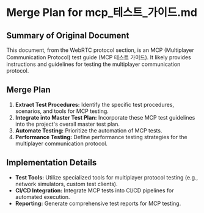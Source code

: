 # Merge Plan for mcp_테스트_가이드.md

## Summary of Original Document
This document, from the WebRTC protocol section, is an MCP (Multiplayer Communication Protocol) test guide (MCP 테스트 가이드). It likely provides instructions and guidelines for testing the multiplayer communication protocol.

## Merge Plan
1.  **Extract Test Procedures:** Identify the specific test procedures, scenarios, and tools for MCP testing.
2.  **Integrate into Master Test Plan:** Incorporate these MCP test guidelines into the project's overall master test plan.
3.  **Automate Testing:** Prioritize the automation of MCP tests.
4.  **Performance Testing:** Define performance testing strategies for the multiplayer communication protocol.

## Implementation Details
-   **Test Tools:** Utilize specialized tools for multiplayer protocol testing (e.g., network simulators, custom test clients).
-   **CI/CD Integration:** Integrate MCP tests into CI/CD pipelines for automated execution.
-   **Reporting:** Generate comprehensive test reports for MCP testing.
